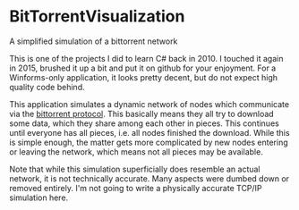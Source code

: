# BitTorrentVisualization
A simplified simulation of a bittorrent network

This is one of the projects I did to learn C# back in 2010. I touched it again in 2015, brushed it up a bit and put it on github for your enjoyment. For a Winforms-only application, it looks pretty decent, but do not expect high quality code behind.

This application simulates a dynamic network of nodes which communicate via the [bittorrent protocol](https://en.wikipedia.org/wiki/BitTorrent). This basically means they all try to download some data, which they share among each other in pieces. This continues until everyone has all pieces, i.e. all nodes finished the download. While this is simple enough, the matter gets more complicated by new nodes entering or leaving the network, which means not all pieces may be available.

Note that while this simulation superficially does resemble an actual network, it is not technically accurate. Many aspects were dumbed down or removed entirely. I'm not going to write a physically accurate TCP/IP simulation here.
